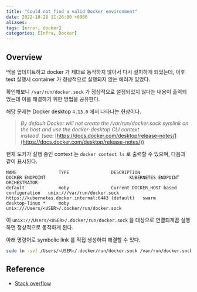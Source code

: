 ```yaml
---
title: "Could not find a valid Docker environment"
date: 2022-10-28 11:26:00 +0900
aliases:
tags: [error, docker]
categories: [Infra, Docker]
---
```


## Overview

맥을 업데이트하고 docker 가 제대로 동작하지 않아서 다시 설치하게 되었는데, 이후 test 실행시 container 가 정상적으로 실행되지 않는 에러가 있었다.

확인해보니 `/var/run/docker.sock` 가 정상적으로 설정되있지 않다는 내용이 출력되었는데 이를 해결하기 위한 방법을 공유한다.

해당 문제는 Docker desktop `4.13.0` 에서 나타나는 현상이다.

> _By default Docker will not create the /var/run/docker.sock symlink on the host and use the docker-desktop CLI context instead._ (see: [https://docs.docker.com/desktop/release-notes/](https://docs.docker.com/desktop/release-notes/))

현재 도커가 실행 중인 context 는 `docker context ls` 로 출력할 수 있으며, 다음과 같이 표시된다.

```console
NAME                TYPE                DESCRIPTION                               DOCKER ENDPOINT                                KUBERNETES ENDPOINT                                 ORCHESTRATOR
default             moby                Current DOCKER_HOST based configuration   unix:///var/run/docker.sock                    https://kubernetes.docker.internal:6443 (default)   swarm
desktop-linux *     moby                                                          unix:///Users/<USER>/.docker/run/docker.sock
```

이 `unix:///Users/<USER>/.docker/run/docker.sock` 을 대상으로 연결되게끔 실행하면 정상적으로 동작하게 된다.

아래 명령어로 symbolic link 를 직접 생성하여 해결할 수 있다.

```bash
sudo ln -svf /Users/<USER>/.docker/run/docker.sock /var/run/docker.sock
```

## Reference

- [Stack overflow](https://stackoverflow.com/questions/74173489/docker-socket-is-not-found-while-using-intellij-idea-and-docker-desktop-on-macos)
